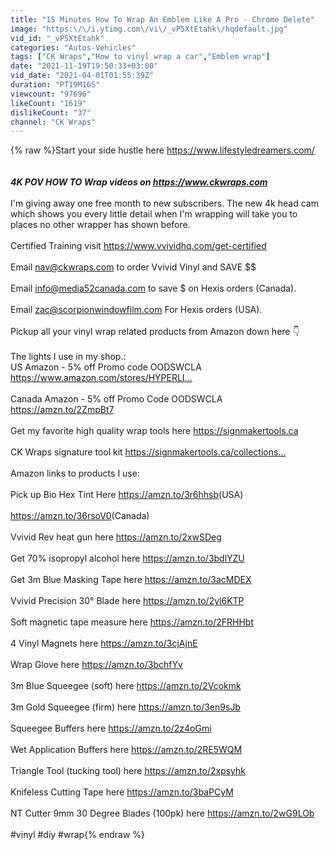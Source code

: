 ```yaml
---
title: "15 Minutes How To Wrap An Emblem Like A Pro - Chrome Delete"
image: "https:\/\/i.ytimg.com\/vi\/_vP5XtEtahk\/hqdefault.jpg"
vid_id: "_vP5XtEtahk"
categories: "Autos-Vehicles"
tags: ["CK Wraps","How to vinyl wrap a car","Emblem wrap"]
date: "2021-11-19T19:50:33+03:00"
vid_date: "2021-04-01T01:55:39Z"
duration: "PT19M16S"
viewcount: "97696"
likeCount: "1619"
dislikeCount: "37"
channel: "CK Wraps"
---
```

{% raw %}Start your side hustle here <a rel="nofollow" target="blank" href="https://www.lifestyledreamers.com/​">https://www.lifestyledreamers.com/​</a><br /> <br /><br />***4K POV HOW TO Wrap videos on <a rel="nofollow" target="blank" href="https://www.ckwraps.com​">https://www.ckwraps.com​</a><br /> <br />*** I'm giving away one free month to new subscribers. The new 4k head cam which shows you every little detail when I'm wrapping will take you to places no other wrapper has shown before.<br /> <br />Certified Training visit <a rel="nofollow" target="blank" href="https://www.vvividhq.com/get-certified​">https://www.vvividhq.com/get-certified​</a><br /> <br />Email nav@ckwraps.com to order Vvivid Vinyl and SAVE $$<br /> <br />Email info@media52canada.com to save $ on Hexis orders (Canada).<br /> <br />Email zac@scorpionwindowfilm.com For Hexis orders (USA).<br /> <br />Pickup all your vinyl wrap related products from Amazon down here 👇<br /> <br />The lights I use in my shop.:<br />US Amazon - 5% off Promo code OODSWCLA<br /><a rel="nofollow" target="blank" href="https://www.amazon.com/stores/HYPERLI...​">https://www.amazon.com/stores/HYPERLI...​</a><br /> <br />Canada Amazon - 5% off Promo Code OODSWCLA<br /><a rel="nofollow" target="blank" href="https://amzn.to/2ZmpBt7​">https://amzn.to/2ZmpBt7​</a><br /> <br />Get my favorite high quality wrap tools here <a rel="nofollow" target="blank" href="https://signmakertools.ca​">https://signmakertools.ca​</a><br /> <br />CK Wraps signature tool kit <a rel="nofollow" target="blank" href="https://signmakertools.ca/collections...​">https://signmakertools.ca/collections...​</a><br /> <br />Amazon links to products I use:<br /> <br />Pick up Bio Hex Tint Here <a rel="nofollow" target="blank" href="https://amzn.to/3r6hhsb​">https://amzn.to/3r6hhsb​</a> (USA)<br /> <br /><a rel="nofollow" target="blank" href="https://amzn.to/36rsoV0​">https://amzn.to/36rsoV0​</a> (Canada)<br /> <br />Vvivid Rev heat gun here <a rel="nofollow" target="blank" href="https://amzn.to/2xwSDeg​">https://amzn.to/2xwSDeg​</a><br /> <br />Get 70% isopropyl alcohol here <a rel="nofollow" target="blank" href="https://amzn.to/3bdlYZU​">https://amzn.to/3bdlYZU​</a><br /> <br />Get 3m Blue Masking Tape here <a rel="nofollow" target="blank" href="https://amzn.to/3acMDEX​">https://amzn.to/3acMDEX​</a><br /> <br />Vvivid Precision 30° Blade here <a rel="nofollow" target="blank" href="https://amzn.to/2yl6KTP​">https://amzn.to/2yl6KTP​</a><br /> <br />Soft magnetic tape measure here <a rel="nofollow" target="blank" href="https://amzn.to/2FRHHbt​">https://amzn.to/2FRHHbt​</a><br /> <br />4 Vinyl Magnets here <a rel="nofollow" target="blank" href="https://amzn.to/3cjAjnE​">https://amzn.to/3cjAjnE​</a><br /> <br />Wrap Glove here <a rel="nofollow" target="blank" href="https://amzn.to/3bchfYv​">https://amzn.to/3bchfYv​</a><br /> <br />3m Blue Squeegee (soft) here <a rel="nofollow" target="blank" href="https://amzn.to/2Vcokmk​">https://amzn.to/2Vcokmk​</a><br /> <br />3m Gold Squeegee (firm) here <a rel="nofollow" target="blank" href="https://amzn.to/3en9sJb​">https://amzn.to/3en9sJb​</a><br /> <br />Squeegee Buffers here <a rel="nofollow" target="blank" href="https://amzn.to/2z4oGmi​">https://amzn.to/2z4oGmi​</a><br /> <br />Wet Application Buffers here <a rel="nofollow" target="blank" href="https://amzn.to/2RE5WQM​">https://amzn.to/2RE5WQM​</a><br /> <br />Triangle Tool (tucking tool) here <a rel="nofollow" target="blank" href="https://amzn.to/2xpsyhk​">https://amzn.to/2xpsyhk​</a><br /> <br />Knifeless Cutting Tape here <a rel="nofollow" target="blank" href="https://amzn.to/3baPCyM​">https://amzn.to/3baPCyM​</a><br /> <br />NT Cutter 9mm 30 Degree Blades (100pk) here <a rel="nofollow" target="blank" href="https://amzn.to/2wG9LOb​">https://amzn.to/2wG9LOb​</a><br /><br />#vinyl #diy #wrap{% endraw %}
